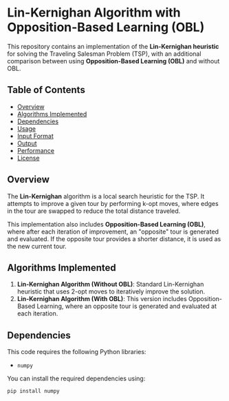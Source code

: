 # Lin-Kernighan Algorithm with Opposition-Based Learning (OBL)

This repository contains an implementation of the **Lin-Kernighan heuristic** for solving the Traveling Salesman Problem (TSP), with an additional comparison between using **Opposition-Based Learning (OBL)** and without OBL.

## Table of Contents
- [Overview](#overview)
- [Algorithms Implemented](#algorithms-implemented)
- [Dependencies](#dependencies)
- [Usage](#usage)
- [Input Format](#input-format)
- [Output](#output)
- [Performance](#performance)
- [License](#license)

## Overview
The **Lin-Kernighan** algorithm is a local search heuristic for the TSP. It attempts to improve a given tour by performing k-opt moves, where edges in the tour are swapped to reduce the total distance traveled.

This implementation also includes **Opposition-Based Learning (OBL)**, where after each iteration of improvement, an "opposite" tour is generated and evaluated. If the opposite tour provides a shorter distance, it is used as the new current tour.

## Algorithms Implemented
1. **Lin-Kernighan Algorithm (Without OBL)**: Standard Lin-Kernighan heuristic that uses 2-opt moves to iteratively improve the solution.
2. **Lin-Kernighan Algorithm (With OBL)**: This version includes Opposition-Based Learning, where an opposite tour is generated and evaluated at each iteration.

## Dependencies
This code requires the following Python libraries:
- `numpy`

You can install the required dependencies using:
```bash
pip install numpy
